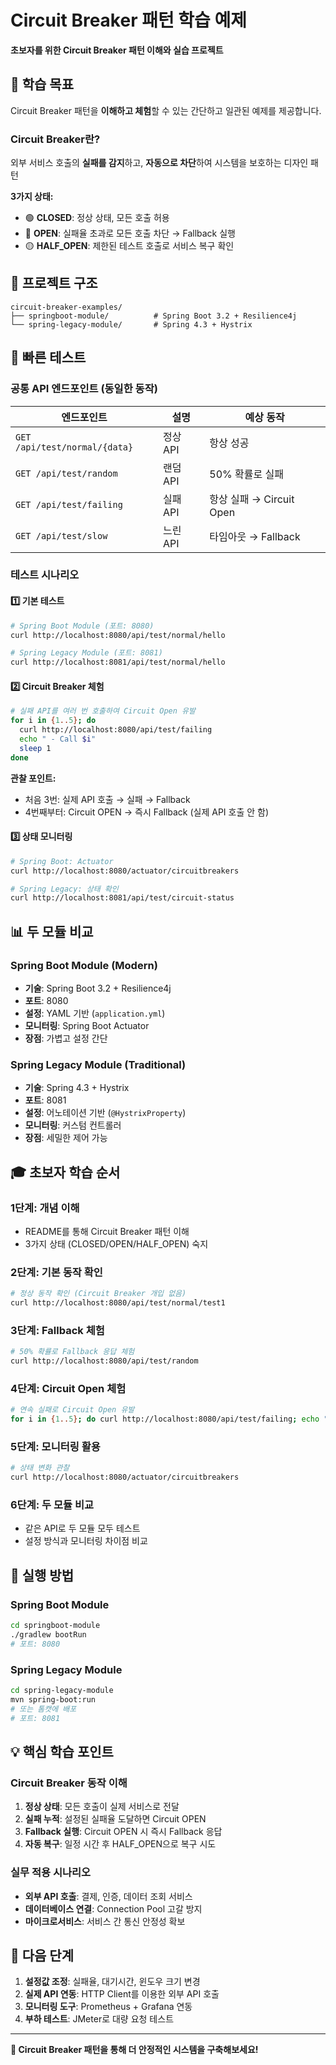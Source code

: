 # Circuit Breaker 패턴 학습 예제

**초보자를 위한 Circuit Breaker 패턴 이해와 실습 프로젝트**

## 🎯 학습 목표

Circuit Breaker 패턴을 **이해하고 체험**할 수 있는 간단하고 일관된 예제를 제공합니다.

### Circuit Breaker란?
외부 서비스 호출의 **실패를 감지**하고, **자동으로 차단**하여 시스템을 보호하는 디자인 패턴

**3가지 상태:**
- 🟢 **CLOSED**: 정상 상태, 모든 호출 허용
- 🔴 **OPEN**: 실패율 초과로 모든 호출 차단 → Fallback 실행  
- 🟡 **HALF_OPEN**: 제한된 테스트 호출로 서비스 복구 확인

## 📁 프로젝트 구조

```
circuit-breaker-examples/
├── springboot-module/          # Spring Boot 3.2 + Resilience4j
└── spring-legacy-module/       # Spring 4.3 + Hystrix
```

## 🚀 빠른 테스트

### 공통 API 엔드포인트 (동일한 동작)

| 엔드포인트 | 설명 | 예상 동작 |
|-----------|------|----------|
| `GET /api/test/normal/{data}` | 정상 API | 항상 성공 |
| `GET /api/test/random` | 랜덤 API | 50% 확률로 실패 |
| `GET /api/test/failing` | 실패 API | 항상 실패 → Circuit Open |
| `GET /api/test/slow` | 느린 API | 타임아웃 → Fallback |

### 테스트 시나리오

#### 1️⃣ 기본 테스트
```bash
# Spring Boot Module (포트: 8080)
curl http://localhost:8080/api/test/normal/hello

# Spring Legacy Module (포트: 8081) 
curl http://localhost:8081/api/test/normal/hello
```

#### 2️⃣ Circuit Breaker 체험
```bash
# 실패 API를 여러 번 호출하여 Circuit Open 유발
for i in {1..5}; do
  curl http://localhost:8080/api/test/failing
  echo " - Call $i"
  sleep 1
done
```

**관찰 포인트:**
- 처음 3번: 실제 API 호출 → 실패 → Fallback  
- 4번째부터: Circuit OPEN → 즉시 Fallback (실제 API 호출 안 함)

#### 3️⃣ 상태 모니터링
```bash
# Spring Boot: Actuator
curl http://localhost:8080/actuator/circuitbreakers

# Spring Legacy: 상태 확인
curl http://localhost:8081/api/test/circuit-status
```

## 📊 두 모듈 비교

### Spring Boot Module (Modern)
- **기술**: Spring Boot 3.2 + Resilience4j
- **포트**: 8080
- **설정**: YAML 기반 (`application.yml`)
- **모니터링**: Spring Boot Actuator
- **장점**: 가볍고 설정 간단

### Spring Legacy Module (Traditional)  
- **기술**: Spring 4.3 + Hystrix
- **포트**: 8081
- **설정**: 어노테이션 기반 (`@HystrixProperty`)
- **모니터링**: 커스텀 컨트롤러
- **장점**: 세밀한 제어 가능

## 🎓 초보자 학습 순서

### 1단계: 개념 이해
- README를 통해 Circuit Breaker 패턴 이해
- 3가지 상태 (CLOSED/OPEN/HALF_OPEN) 숙지

### 2단계: 기본 동작 확인
```bash
# 정상 동작 확인 (Circuit Breaker 개입 없음)
curl http://localhost:8080/api/test/normal/test1
```

### 3단계: Fallback 체험
```bash
# 50% 확률로 Fallback 응답 체험
curl http://localhost:8080/api/test/random
```

### 4단계: Circuit Open 체험  
```bash
# 연속 실패로 Circuit Open 유발
for i in {1..5}; do curl http://localhost:8080/api/test/failing; echo ""; done
```

### 5단계: 모니터링 활용
```bash
# 상태 변화 관찰
curl http://localhost:8080/actuator/circuitbreakers
```

### 6단계: 두 모듈 비교
- 같은 API로 두 모듈 모두 테스트
- 설정 방식과 모니터링 차이점 비교

## 🔧 실행 방법

### Spring Boot Module
```bash
cd springboot-module
./gradlew bootRun
# 포트: 8080
```

### Spring Legacy Module  
```bash
cd spring-legacy-module
mvn spring-boot:run
# 또는 톰캣에 배포
# 포트: 8081
```

## 💡 핵심 학습 포인트

### Circuit Breaker 동작 이해
1. **정상 상태**: 모든 호출이 실제 서비스로 전달
2. **실패 누적**: 설정된 실패율 도달하면 Circuit OPEN
3. **Fallback 실행**: Circuit OPEN 시 즉시 Fallback 응답
4. **자동 복구**: 일정 시간 후 HALF_OPEN으로 복구 시도

### 실무 적용 시나리오
- **외부 API 호출**: 결제, 인증, 데이터 조회 서비스
- **데이터베이스 연결**: Connection Pool 고갈 방지
- **마이크로서비스**: 서비스 간 통신 안정성 확보

## 📝 다음 단계

1. **설정값 조정**: 실패율, 대기시간, 윈도우 크기 변경
2. **실제 API 연동**: HTTP Client를 이용한 외부 API 호출  
3. **모니터링 도구**: Prometheus + Grafana 연동
4. **부하 테스트**: JMeter로 대량 요청 테스트

---

**🎉 Circuit Breaker 패턴을 통해 더 안정적인 시스템을 구축해보세요!**
